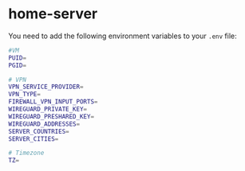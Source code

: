 # home-server

You need to add the following environment variables to your `.env` file:

```bash
#VM
PUID=
PGID=

# VPN
VPN_SERVICE_PROVIDER=
VPN_TYPE=
FIREWALL_VPN_INPUT_PORTS=
WIREGUARD_PRIVATE_KEY=
WIREGUARD_PRESHARED_KEY=
WIREGUARD_ADDRESSES=
SERVER_COUNTRIES=
SERVER_CITIES=

# Timezone
TZ=
